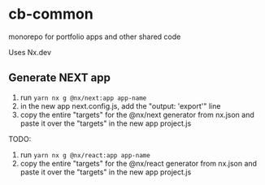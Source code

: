 # cb-common

monorepo for portfolio apps and other shared code

Uses Nx.dev

## Generate NEXT app

1. run `yarn nx g @nx/next:app app-name`
2. in the new app next.config.js, add the "output: 'export'" line
3. copy the entire "targets" for the @nx/next generator from nx.json and paste it over the "targets" in the new app project.js

TODO:

1. run `yarn nx g @nx/react:app app-name`
2. copy the entire "targets" for the @nx/react generator from nx.json and paste it over the "targets" in the new app project.js
